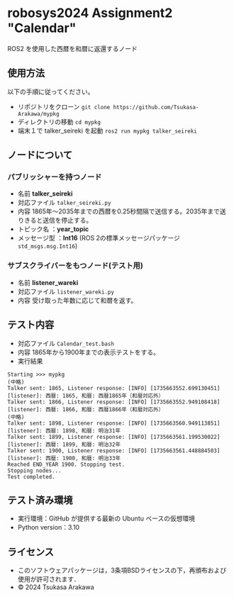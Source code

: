 # robosys2024 Assignment2 "Calendar"

ROS2 を使用した西暦を和暦に返還するノード


## 使用方法

以下の手順に従ってください。

- リポジトリをクローン
```git clone https://github.com/Tsukasa-Arakawa/mypkg```
- ディレクトリの移動
```cd mypkg```
- 端末１で talker_seireki を起動
```ros2 run mypkg talker_seireki```


## ノードについて

### パブリッシャーを持つノード
- 名前
**talker_seireki**
- 対応ファイル
```talker_seireki.py```
- 内容
1865年～2035年までの西暦を0.25秒間隔で送信する。2035年まで送りきると送信を停止する。
- トピック名 ：**year_topic**
- メッセージ型 ：**Int16** (ROS 2の標準メッセージパッケージ ```std_msgs.msg.Int16```)


### サブスクライバーをもつノード(テスト用)
- 名前
**listener_wareki**
- 対応ファイル
```listener_wareki.py```
- 内容
受け取った年数に応じて和暦を返す。



## テスト内容
- 対応ファイル
```Calendar_test.bash```
- 内容
1865年から1900年までの表示テストをする。
- 実行結果
```
Starting >>> mypkg
(中略)
Talker sent: 1865, Listener response: [INFO] [1735663552.699130451] [listener]: 西暦: 1865, 和暦: 西暦1865年（和暦対応外）
Talker sent: 1866, Listener response: [INFO] [1735663552.949108418] [listener]: 西暦: 1866, 和暦: 西暦1866年（和暦対応外）
(中略)
Talker sent: 1898, Listener response: [INFO] [1735663560.949113851] [listener]: 西暦: 1898, 和暦: 明治31年
Talker sent: 1899, Listener response: [INFO] [1735663561.199530022] [listener]: 西暦: 1899, 和暦: 明治32年
Talker sent: 1900, Listener response: [INFO] [1735663561.448884503] [listener]: 西暦: 1900, 和暦: 明治33年
Reached END_YEAR 1900. Stopping test.
Stopping nodes...
Test completed.
```


## テスト済み環境
- 実行環境：GitHub が提供する最新の Ubuntu ベースの仮想環境
- Python version：3.10


## ライセンス
- このソフトウェアパッケージは，3条項BSDライセンスの下，再頒布および使用が許可されます．  
- © 2024 Tsukasa Arakawa
